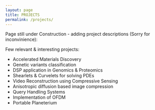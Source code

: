 ```yaml
---
layout: page
title: PROJECTS
permalink: /projects/
---
```


Page still under Construction - adding project descriptions (Sorry for inconvinience): 

Few relevant & interesting projects:

* Accelerated Materials Discovery
* Genetic variants classification 
* DSP application in Genomics & Proteomics
* Shearlets & Curvelets for solving PDEs
* Video Reconstruction using Compressive Sensing
* Anisotropic diffusion based image compression
* Query Handling Systems
* Implementation of OFDM
* Portable Planeterium
